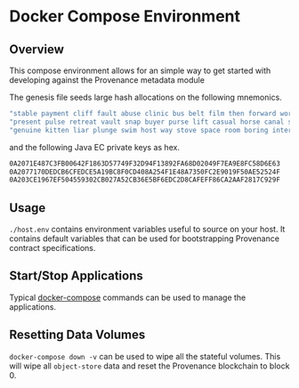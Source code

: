 # Docker Compose Environment

## Overview

This compose environment allows for an simple way to get started with developing against the
Provenance metadata module

The genesis file seeds large hash allocations on the following mnemonics.

```bash
"stable payment cliff fault abuse clinic bus belt film then forward world goose bring picnic rich special brush basic lamp window coral worry change"
"present pulse retreat vault snap buyer purse lift casual horse canal silent quick arrest wedding win slide cool bicycle pride display unhappy assume inside"
"genuine kitten liar plunge swim host way stove space room boring interest rose artist into marine mushroom minimum tip unfair nose plunge nest glory"
```

and the following Java EC private keys as hex.

```bash
0A2071E487C3FB00642F1863D57749F32D94F13892FA68D02049F7EA9E8FC58D6E63
0A2077170DEDCB6CFEDCE5A19BC8F0CD408A254F1E48A7350FC2E9019F50AE52524F
0A203CE1967EF504559302CB027A52CB36E5BF6EDC2D8CAFEFF86CA2AAF2817C929F
```

## Usage

`./host.env` contains environment variables useful to source on your host. It contains default
variables that can be used for bootstrapping Provenance contract specifications.

## Start/Stop Applications

Typical [docker-compose](https://docs.docker.com/compose/) commands can be used to manage the applications.

## Resetting Data Volumes

`docker-compose down -v` can be used to wipe all the stateful volumes. This will wipe all `object-store` data
and reset the Provenance blockchain to block 0.
